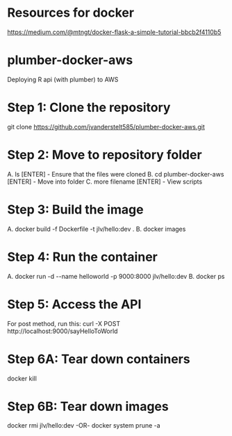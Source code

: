 # Resources for docker
https://medium.com/@mtngt/docker-flask-a-simple-tutorial-bbcb2f4110b5

# plumber-docker-aws
Deploying R api (with plumber) to AWS

# Step 1: Clone the repository
git clone https://github.com/jvanderstelt585/plumber-docker-aws.git

# Step 2: Move to repository folder
A. ls [ENTER] - Ensure that the files were cloned
B. cd plumber-docker-aws [ENTER] - Move into folder 
C. more filename [ENTER] - View scripts

# Step 3: Build the image
A. docker build -f Dockerfile -t jlv/hello:dev .
B. docker images

# Step 4: Run the container
A. docker run -d --name helloworld -p 9000:8000 jlv/hello:dev
B. docker ps

# Step 5: Access the API 
For post method, run this:
curl -X POST http://localhost:9000/sayHelloToWorld

# Step 6A: Tear down containers 
docker kill <CONTAINER ID> 
 
# Step 6B: Tear down images
docker rmi jlv/hello:dev
-OR-
docker system prune -a



